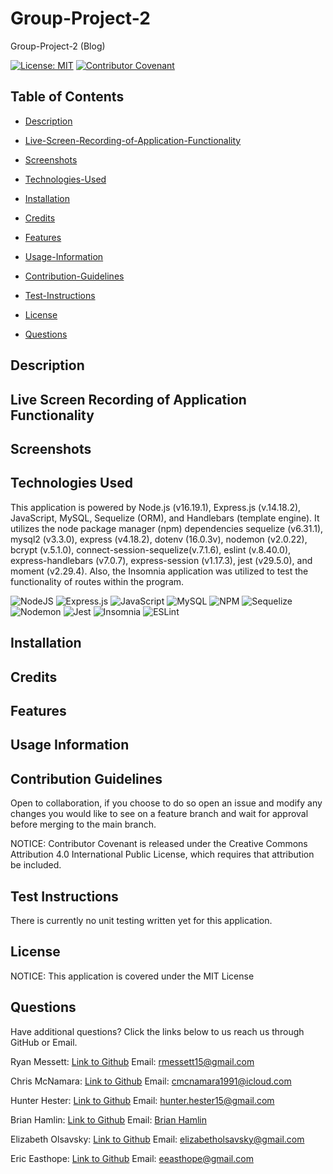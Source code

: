 # Group-Project-2

Group-Project-2 (Blog)

[![License: MIT](https://img.shields.io/badge/License-MIT-yellow.svg)](https://opensource.org/licenses/MIT) [![Contributor Covenant](https://img.shields.io/badge/Contributor%20Covenant-2.1-4baaaa.svg)](code_of_conduct.md)

## Table of Contents

- [Description](#description)

- [Live-Screen-Recording-of-Application-Functionality](#live-screen-recording-of-application-functionality)

- [Screenshots](#screenshots)

- [Technologies-Used](#technologies-used)

- [Installation](#installation)

- [Credits](#credits)

- [Features](#features)

- [Usage-Information](#usage-information)

- [Contribution-Guidelines](#contribution-guidelines)

- [Test-Instructions](#test-instructions)

- [License](#license)

- [Questions](#questions)

## Description

## Live Screen Recording of Application Functionality

## Screenshots

## Technologies Used

This application is powered by Node.js (v16.19.1), Express.js (v.14.18.2), JavaScript, MySQL, Sequelize (ORM), and Handlebars (template engine). It utilizes the node package manager (npm) dependencies sequelize (v6.31.1), mysql2 (v3.3.0), express (v4.18.2), dotenv (16.0.3v), nodemon (v2.0.22), bcrypt (v.5.1.0), connect-session-sequelize(v.7.1.6), eslint (v.8.40.0), express-handlebars (v7.0.7), express-session (v1.17.3), jest (v29.5.0), and moment (v2.29.4). Also, the Insomnia application was utilized to test the functionality of routes within the program.

![NodeJS](https://img.shields.io/badge/node.js-6DA55F?style=for-the-badge&logo=node.js&logoColor=white)
![Express.js](https://img.shields.io/badge/express.js-%23404d59.svg?style=for-the-badge&logo=express&logoColor=%2361DAFB)
![JavaScript](https://img.shields.io/badge/javascript-%23323330.svg?style=for-the-badge&logo=javascript&logoColor=%23F7DF1E)
![MySQL](https://img.shields.io/badge/mysql-%2300f.svg?style=for-the-badge&logo=mysql&logoColor=white)
![NPM](https://img.shields.io/badge/NPM-%23CB3837.svg?style=for-the-badge&logo=npm&logoColor=white)
![Sequelize](https://img.shields.io/badge/Sequelize-52B0E7?style=for-the-badge&logo=Sequelize&logoColor=white)
![Nodemon](https://img.shields.io/badge/NODEMON-%23323330.svg?style=for-the-badge&logo=nodemon&logoColor=%BBDEAD)
![Jest](https://img.shields.io/badge/-jest-%23C21325?style=for-the-badge&logo=jest&logoColor=white)
![Insomnia](https://img.shields.io/badge/Insomnia-black?style=for-the-badge&logo=insomnia&logoColor=5849BE)
![ESLint](https://img.shields.io/badge/ESLint-4B3263?style=for-the-badge&logo=eslint&logoColor=white)

## Installation

## Credits

## Features

## Usage Information

## Contribution Guidelines

Open to collaboration, if you choose to do so open an issue and modify any changes you would like to see on a feature branch and wait for approval before merging to the main branch.

NOTICE: Contributor Covenant is released under the Creative Commons Attribution 4.0 International Public License, which requires that attribution be included.

## Test Instructions

There is currently no unit testing written yet for this application.

## License

NOTICE: This application is covered under the MIT License

## Questions

Have additional questions? Click the links below to us reach us through GitHub or Email.

Ryan Messett: [Link to Github](https://github.com/rmessett15) Email: <a href="mailto:rmessett15@gmail.com">rmessett15@gmail.com</a>

Chris McNamara: [Link to Github](https://github.com/cmcnamara15) Email: <a href="mailto:cmcnamara1991@icloud.com">cmcnamara1991@icloud.com</a>

Hunter Hester: [Link to Github](https://github.com/HunterHester) Email: <a href="mailto:hunter.hester15@gmail.com">hunter.hester15@gmail.com</a>

Brian Hamlin: [Link to Github](https://github.com/MisterBham) Email: <a href="mailto:brian">Brian Hamlin</a>

Elizabeth Olsavsky: [Link to Github](https://github.com/elizabetholsavsky) Email: <a href="mailto:elizabetholsavsky@gmail.com">elizabetholsavsky@gmail.com</a>

Eric Easthope: [Link to Github](https://github.com/eeast) Email: <a href="mailto:eeasthope@gmail.com">eeasthope@gmail.com</a>
